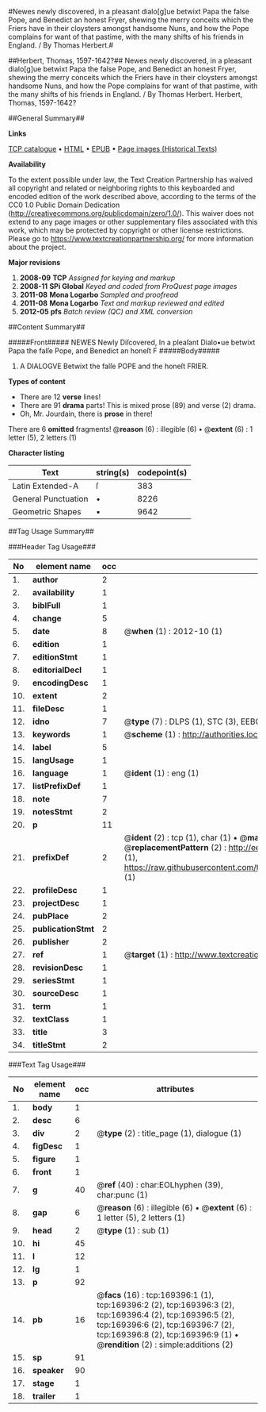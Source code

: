#Newes newly discovered, in a pleasant dialo[g]ue betwixt Papa the false Pope, and Benedict an honest Fryer, shewing the merry conceits which the Friers have in their cloysters amongst handsome Nuns, and how the Pope complains for want of that pastime, with the many shifts of his friends in England. / By Thomas Herbert.#

##Herbert, Thomas, 1597-1642?##
Newes newly discovered, in a pleasant dialo[g]ue betwixt Papa the false Pope, and Benedict an honest Fryer, shewing the merry conceits which the Friers have in their cloysters amongst handsome Nuns, and how the Pope complains for want of that pastime, with the many shifts of his friends in England. / By Thomas Herbert.
Herbert, Thomas, 1597-1642?

##General Summary##

**Links**

[TCP catalogue](http://www.ota.ox.ac.uk/tcp/)  • 
[HTML](http://tei.it.ox.ac.uk/tcp/Texts-HTML/free/A86/A86223.html)  • 
[EPUB](http://tei.it.ox.ac.uk/tcp/Texts-EPUB/free/A86/A86223.epub) • 
[Page images (Historical Texts)](https://historicaltexts.jisc.ac.uk/eebo-99867303e)

**Availability**

To the extent possible under law, the Text Creation Partnership has waived all copyright and related or neighboring rights to this keyboarded and encoded edition of the work described above, according to the terms of the CC0 1.0 Public Domain Dedication (http://creativecommons.org/publicdomain/zero/1.0/). This waiver does not extend to any page images or other supplementary files associated with this work, which may be protected by copyright or other license restrictions. Please go to https://www.textcreationpartnership.org/ for more information about the project.

**Major revisions**

1. __2008-09__ __TCP__ *Assigned for keying and markup*
1. __2008-11__ __SPi Global__ *Keyed and coded from ProQuest page images*
1. __2011-08__ __Mona Logarbo__ *Sampled and proofread*
1. __2011-08__ __Mona Logarbo__ *Text and markup reviewed and edited*
1. __2012-05__ __pfs__ *Batch review (QC) and XML conversion*

##Content Summary##

#####Front#####
NEWES Newly Diſcovered, In a pleaſant Dialo•ue betwixt Papa the falſe Pope, and Benedict an honeſt F
#####Body#####

1. A DIALOGVE Betwixt the falſe POPE and the honeſt FRIER.

**Types of content**

  * There are 12 **verse** lines!
  * There are 91 **drama** parts! This is mixed prose (89) and verse (2) drama.
  * Oh, Mr. Jourdain, there is **prose** in there!

There are 6 **omitted** fragments! 
 @__reason__ (6) : illegible (6)  •  @__extent__ (6) : 1 letter (5), 2 letters (1)

**Character listing**


|Text|string(s)|codepoint(s)|
|---|---|---|
|Latin Extended-A|ſ|383|
|General Punctuation|•|8226|
|Geometric Shapes|▪|9642|

##Tag Usage Summary##

###Header Tag Usage###

|No|element name|occ|attributes|
|---|---|---|---|
|1.|__author__|2||
|2.|__availability__|1||
|3.|__biblFull__|1||
|4.|__change__|5||
|5.|__date__|8| @__when__ (1) : 2012-10 (1)|
|6.|__edition__|1||
|7.|__editionStmt__|1||
|8.|__editorialDecl__|1||
|9.|__encodingDesc__|1||
|10.|__extent__|2||
|11.|__fileDesc__|1||
|12.|__idno__|7| @__type__ (7) : DLPS (1), STC (3), EEBO-CITATION (1), PROQUEST (1), VID (1)|
|13.|__keywords__|1| @__scheme__ (1) : http://authorities.loc.gov/ (1)|
|14.|__label__|5||
|15.|__langUsage__|1||
|16.|__language__|1| @__ident__ (1) : eng (1)|
|17.|__listPrefixDef__|1||
|18.|__note__|7||
|19.|__notesStmt__|2||
|20.|__p__|11||
|21.|__prefixDef__|2| @__ident__ (2) : tcp (1), char (1)  •  @__matchPattern__ (2) : ([0-9\-]+):([0-9IVX]+) (1), (.+) (1)  •  @__replacementPattern__ (2) : http://eebo.chadwyck.com/downloadtiff?vid=$1&page=$2 (1), https://raw.githubusercontent.com/textcreationpartnership/Texts/master/tcpchars.xml#$1 (1)|
|22.|__profileDesc__|1||
|23.|__projectDesc__|1||
|24.|__pubPlace__|2||
|25.|__publicationStmt__|2||
|26.|__publisher__|2||
|27.|__ref__|1| @__target__ (1) : http://www.textcreationpartnership.org/docs/. (1)|
|28.|__revisionDesc__|1||
|29.|__seriesStmt__|1||
|30.|__sourceDesc__|1||
|31.|__term__|1||
|32.|__textClass__|1||
|33.|__title__|3||
|34.|__titleStmt__|2||


###Text Tag Usage###

|No|element name|occ|attributes|
|---|---|---|---|
|1.|__body__|1||
|2.|__desc__|6||
|3.|__div__|2| @__type__ (2) : title_page (1), dialogue (1)|
|4.|__figDesc__|1||
|5.|__figure__|1||
|6.|__front__|1||
|7.|__g__|40| @__ref__ (40) : char:EOLhyphen (39), char:punc (1)|
|8.|__gap__|6| @__reason__ (6) : illegible (6)  •  @__extent__ (6) : 1 letter (5), 2 letters (1)|
|9.|__head__|2| @__type__ (1) : sub (1)|
|10.|__hi__|45||
|11.|__l__|12||
|12.|__lg__|1||
|13.|__p__|92||
|14.|__pb__|16| @__facs__ (16) : tcp:169396:1 (1), tcp:169396:2 (2), tcp:169396:3 (2), tcp:169396:4 (2), tcp:169396:5 (2), tcp:169396:6 (2), tcp:169396:7 (2), tcp:169396:8 (2), tcp:169396:9 (1)  •  @__rendition__ (2) : simple:additions (2)|
|15.|__sp__|91||
|16.|__speaker__|90||
|17.|__stage__|1||
|18.|__trailer__|1||
